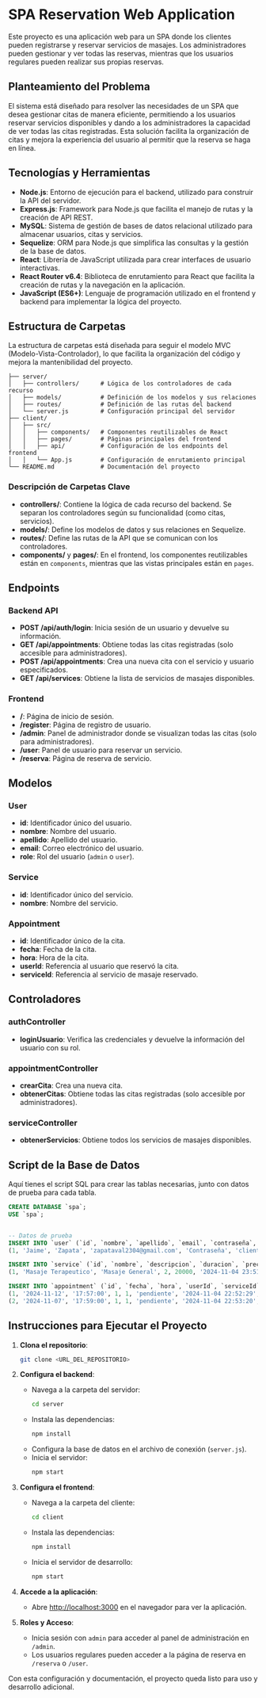 
# SPA Reservation Web Application

Este proyecto es una aplicación web para un SPA donde los clientes pueden registrarse y reservar servicios de masajes. Los administradores pueden gestionar y ver todas las reservas, mientras que los usuarios regulares pueden realizar sus propias reservas.

## Planteamiento del Problema

El sistema está diseñado para resolver las necesidades de un SPA que desea gestionar citas de manera eficiente, permitiendo a los usuarios reservar servicios disponibles y dando a los administradores la capacidad de ver todas las citas registradas. Esta solución facilita la organización de citas y mejora la experiencia del usuario al permitir que la reserva se haga en línea.

## Tecnologías y Herramientas

- **Node.js**: Entorno de ejecución para el backend, utilizado para construir la API del servidor.
- **Express.js**: Framework para Node.js que facilita el manejo de rutas y la creación de API REST.
- **MySQL**: Sistema de gestión de bases de datos relacional utilizado para almacenar usuarios, citas y servicios.
- **Sequelize**: ORM para Node.js que simplifica las consultas y la gestión de la base de datos.
- **React**: Librería de JavaScript utilizada para crear interfaces de usuario interactivas.
- **React Router v6.4**: Biblioteca de enrutamiento para React que facilita la creación de rutas y la navegación en la aplicación.
- **JavaScript (ES6+)**: Lenguaje de programación utilizado en el frontend y backend para implementar la lógica del proyecto.

## Estructura de Carpetas

La estructura de carpetas está diseñada para seguir el modelo MVC (Modelo-Vista-Controlador), lo que facilita la organización del código y mejora la mantenibilidad del proyecto.

```
├── server/
│   ├── controllers/      # Lógica de los controladores de cada recurso
│   ├── models/           # Definición de los modelos y sus relaciones
│   ├── routes/           # Definición de las rutas del backend
│   └── server.js         # Configuración principal del servidor
├── client/
│   ├── src/
│   │   ├── components/   # Componentes reutilizables de React
│   │   ├── pages/        # Páginas principales del frontend
│   │   ├── api/          # Configuración de los endpoints del frontend
│   │   └── App.js        # Configuración de enrutamiento principal
└── README.md             # Documentación del proyecto
```

### Descripción de Carpetas Clave

- **controllers/**: Contiene la lógica de cada recurso del backend. Se separan los controladores según su funcionalidad (como citas, servicios).
- **models/**: Define los modelos de datos y sus relaciones en Sequelize.
- **routes/**: Define las rutas de la API que se comunican con los controladores.
- **components/** y **pages/**: En el frontend, los componentes reutilizables están en `components`, mientras que las vistas principales están en `pages`.

## Endpoints

### Backend API

- **POST /api/auth/login**: Inicia sesión de un usuario y devuelve su información.
- **GET /api/appointments**: Obtiene todas las citas registradas (solo accesible para administradores).
- **POST /api/appointments**: Crea una nueva cita con el servicio y usuario especificados.
- **GET /api/services**: Obtiene la lista de servicios de masajes disponibles.

### Frontend

- **/**: Página de inicio de sesión.
- **/register**: Página de registro de usuario.
- **/admin**: Panel de administrador donde se visualizan todas las citas (solo para administradores).
- **/user**: Panel de usuario para reservar un servicio.
- **/reserva**: Página de reserva de servicio.

## Modelos

### User
- **id**: Identificador único del usuario.
- **nombre**: Nombre del usuario.
- **apellido**: Apellido del usuario.
- **email**: Correo electrónico del usuario.
- **role**: Rol del usuario (`admin` o `user`).

### Service
- **id**: Identificador único del servicio.
- **nombre**: Nombre del servicio.

### Appointment
- **id**: Identificador único de la cita.
- **fecha**: Fecha de la cita.
- **hora**: Hora de la cita.
- **userId**: Referencia al usuario que reservó la cita.
- **serviceId**: Referencia al servicio de masaje reservado.

## Controladores

### authController
- **loginUsuario**: Verifica las credenciales y devuelve la información del usuario con su rol.

### appointmentController
- **crearCita**: Crea una nueva cita.
- **obtenerCitas**: Obtiene todas las citas registradas (solo accesible por administradores).

### serviceController
- **obtenerServicios**: Obtiene todos los servicios de masajes disponibles.

## Script de la Base de Datos

Aquí tienes el script SQL para crear las tablas necesarias, junto con datos de prueba para cada tabla.

```sql
CREATE DATABASE `spa`;
USE `spa`;


-- Datos de prueba
INSERT INTO `user` (`id`, `nombre`, `apellido`, `email`, `contraseña`, `role`, `direccion`, `documentoIdentidad`, `telefono`, `createdAt`, `updatedAt`) VALUES
(1, 'Jaime', 'Zapata', 'zapataval2304@gmail.com', 'Contraseña', 'cliente', 'Calle Falsa', '10101010', '21341234', '2024-11-04 23:48:41', '2024-11-04 23:48:41');

INSERT INTO `service` (`id`, `nombre`, `descripcion`, `duracion`, `precio`, `createdAt`, `updatedAt`) VALUES
(1, 'Masaje Terapeutico', 'Masaje General', 2, 20000, '2024-11-04 23:51:50', '2024-11-04 23:51:50');

INSERT INTO `appointment` (`id`, `fecha`, `hora`, `userId`, `serviceId`, `estado`, `createdAt`, `updatedAt`) VALUES
(1, '2024-11-12', '17:57:00', 1, 1, 'pendiente', '2024-11-04 22:52:29', '2024-11-04 22:52:29'),
(2, '2024-11-07', '17:59:00', 1, 1, 'pendiente', '2024-11-04 22:53:20', '2024-11-04 22:53:20');
```

## Instrucciones para Ejecutar el Proyecto

1. **Clona el repositorio**: 
   ```bash
   git clone <URL_DEL_REPOSITORIO>
   ```

2. **Configura el backend**:
   - Navega a la carpeta del servidor:
     ```bash
     cd server
     ```
   - Instala las dependencias:
     ```bash
     npm install
     ```
   - Configura la base de datos en el archivo de conexión (`server.js`).
   - Inicia el servidor:
     ```bash
     npm start
     ```

3. **Configura el frontend**:
   - Navega a la carpeta del cliente:
     ```bash
     cd client
     ```
   - Instala las dependencias:
     ```bash
     npm install
     ```
   - Inicia el servidor de desarrollo:
     ```bash
     npm start
     ```

4. **Accede a la aplicación**:
   - Abre [http://localhost:3000](http://localhost:3000) en el navegador para ver la aplicación.

5. **Roles y Acceso**:
   - Inicia sesión con `admin` para acceder al panel de administración en `/admin`.
   - Los usuarios regulares pueden acceder a la página de reserva en `/reserva` o `/user`.

Con esta configuración y documentación, el proyecto queda listo para uso y desarrollo adicional.
